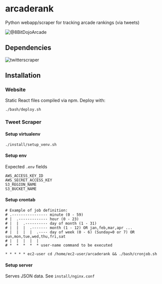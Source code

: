 # arcaderank

Python webapp/scraper for tracking arcade rankings (via tweets)

![@8BitDojoArcade](https://twitter.com/8BitDojoArcade)

## Dependencies
![twitterscraper](https://github.com/taspinar/twitterscraper)

## Installation

### Website

Static React files compiled via npm. Deploy with:
```
./bash/deploy.sh
```

### Tweet Scraper

#### Setup virtualenv
```
./install/setup_venv.sh
```

#### Setup env

Expected `.env` fields
```
AWS_ACCESS_KEY_ID
AWS_SECRET_ACCESS_KEY
S3_REGION_NAME
S3_BUCKET_NAME
```

#### Setup crontab
```
# Example of job definition:
# .---------------- minute (0 - 59)
# |  .------------- hour (0 - 23)
# |  |  .---------- day of month (1 - 31)
# |  |  |  .------- month (1 - 12) OR jan,feb,mar,apr ...
# |  |  |  |  .---- day of week (0 - 6) (Sunday=0 or 7) OR sun,mon,tue,wed,thu,fri,sat
# |  |  |  |  |
# *  *  *  *  * user-name command to be executed

* * * * * ec2-user cd /home/ec2-user/arcaderank && ./bash/cronjob.sh
```

#### Setup server

Serves JSON data. See `install/nginx.conf`
